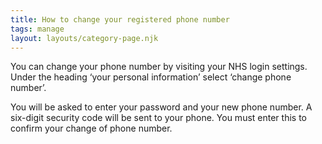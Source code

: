 ```yaml
---
title: How to change your registered phone number
tags: manage
layout: layouts/category-page.njk
---
```

You can change your phone number by visiting your NHS login settings. Under the heading ‘your personal information’ select ‘change phone number’.

You will be asked to enter your password and your new phone number. A six-digit security code will be sent to your phone. You must enter this to confirm your change of phone number.
